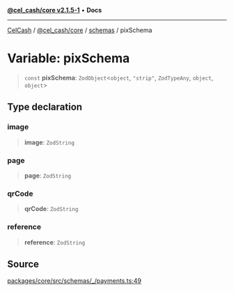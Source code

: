 [**@cel_cash/core v2.1.5-1**](../../README.md) • **Docs**

***

[CelCash](../../../../README.md) / [@cel\_cash/core](../../README.md) / [schemas](../README.md) / pixSchema

# Variable: pixSchema

> `const` **pixSchema**: `ZodObject`\<`object`, `"strip"`, `ZodTypeAny`, `object`, `object`\>

## Type declaration

### image

> **image**: `ZodString`

### page

> **page**: `ZodString`

### qrCode

> **qrCode**: `ZodString`

### reference

> **reference**: `ZodString`

## Source

[packages/core/src/schemas/\_/payments.ts:49](https://github.com/Pyxlab/celcash/blob/9dbc7013720b05f34ded33140fbf1d827b403eea/packages/core/src/schemas/_/payments.ts#L49)
